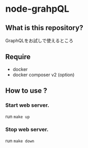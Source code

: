 # node-grahpQL

## What is this repository?

GraphQLをお試しで使えるところ

## Require

* docker
* docker composer v2 (option)

## How to use ?

### Start web server.

run `make up`

### Stop web server.

run `make down`
